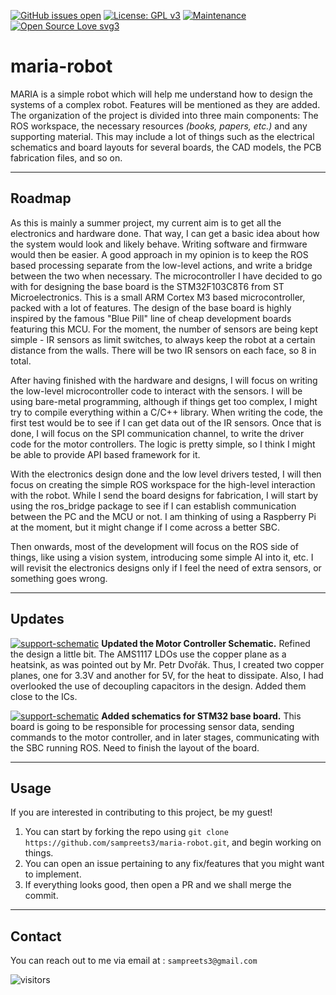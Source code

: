 [![GitHub issues open](https://img.shields.io/github/issues/network-tools/shconfparser.svg?maxAge=2592)](https://github.com/sampreets3/maria-robot/issues)
[![License: GPL v3](https://img.shields.io/badge/License-GPLv3-blue.svg)](https://www.gnu.org/licenses/gpl-3.0)
[![Maintenance](https://img.shields.io/badge/Maintained%3F-yes-green.svg)](https://GitHub.com/Naereen/StrapDown.js/graphs/commit-activity)
[![Open Source Love svg3](https://badges.frapsoft.com/os/v3/open-source.svg?v=103)](https://github.com/ellerbrock/open-source-badges/)


# maria-robot

MARIA is a simple robot which will help me understand how to design the systems of a complex robot. Features will be mentioned as they are added.
The organization of the project is divided into three main components: The ROS workspace, the necessary resources *(books, papers, etc.)* and any supporting material. This may include a lot of things such as the electrical schematics and board layouts for several boards, the CAD models, the PCB fabrication files, and so on.

---

## Roadmap

As this is mainly a summer project, my current aim is to get all the electronics and hardware done. That way, I can get a basic idea about how the system would look and likely behave. Writing software and firmware would then be easier. A good approach in my opinion is to keep the ROS based processing separate from the low-level actions, and write a bridge between the two when necessary. The microcontroller I have decided to go with for designing the base board is the STM32F103C8T6 from ST Microelectronics. This is a small ARM Cortex M3 based microcontroller, packed with a lot of features. The design of the base board is highly inspired by the famous "Blue Pill" line of cheap development boards featuring this MCU. For the moment, the number of sensors are being kept simple - IR sensors as limit switches, to always keep the robot at a certain distance from the walls. There will be two IR sensors on each face, so 8 in total.

After having finished with the hardware and designs, I will focus on writing the low-level microcontroller code to interact with the sensors. I will be using bare-metal programming, although if things get too complex, I might try to compile everything within a C/C++ library. When writing the code, the first test would be to see if I can get data out of the IR sensors. Once that is done, I will focus on the SPI communication channel, to write the driver code for the motor controllers. The logic is pretty simple, so I think I might be able to provide API based framework for it.

With the electronics design done and the low level drivers tested, I will then focus on creating the simple ROS workspace for the high-level interaction with the robot. While I send the board designs for fabrication, I will start by using the ros_bridge package to see if I can establish communication between the PC and the MCU or not. I am thinking of using a Raspberry Pi at the moment, but it might change if I come across a better SBC.

Then onwards, most of the development will focus on the ROS side of things, like using a vision system, introducing some simple AI into it, etc. I will revisit the electronics designs only if I feel the need of extra sensors, or something goes wrong.

---

## Updates
[![support-schematic](https://img.shields.io/badge/schematic-support-blue.svg)](https://shields.io/)
**Updated the Motor Controller Schematic.** Refined the design a little bit. The AMS1117 LDOs use the copper plane as a heatsink, as was pointed out by Mr. Petr Dvořák. Thus, I created two copper planes, one for 3.3V and another for 5V, for the heat to dissipate. Also, I had overlooked the use of decoupling capacitors in the design. Added them close to the ICs.

[![support-schematic](https://img.shields.io/badge/schematic-support-blue.svg)](https://shields.io/)
**Added schematics for STM32 base board.** This board is going to be responsible for processing sensor data, sending commands to the motor controller, and in later stages, communicating with the SBC running ROS. Need to finish the layout of the board.


<!-- BADGES FOR UPDATE STATUS-->
<!-- Used to indicate what kind of work was updated-->
<!-- The general rule of thumb is to make it understandable. So, we can use any sort of indicator of what it was. -->
<!-- For instance, I had updated the schematics in the support section, so I added the badge as "schematic - support" -->
<!-- You can make your badge from this generic badge tag : [![Generic badge](https://img.shields.io/badge/<SUBJECT>-<STATUS>-<COLOR>.svg)](https://shields.io/) -->
<!-- Just change the <SUBJECT>, <STATUS>, and <COLOR> fields to appropriate values -->
<!-- Ideally, use blue for electrical schematics/layout, red for code updates, and other colors as per need -->

---

## Usage

If you are interested in contributing to this project, be my guest!
  1. You can start by forking the repo using `git clone https://github.com/sampreets3/maria-robot.git`, and begin working on things.
  1. You can open an issue pertaining to any fix/features that you might want to implement.
  1. If everything looks good, then open a PR and we shall merge the commit.

---

## Contact

You can reach out to me via email at : `sampreets3@gmail.com`

![visitors](https://visitor-badge.laobi.icu/badge?page_id=sampreets3.maria-robot)

